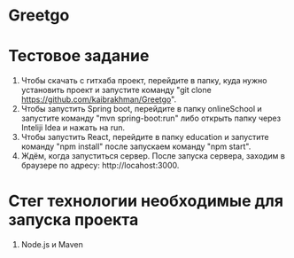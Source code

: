 # Greetgo
# Тестовое задание
1. Чтобы скачать с гитхаба проект, перейдите в папку, куда нужно установить проект и запуcтите команду  "git clone https://github.com/kaibrakhman/Greetgo".
2. Чтобы запустить Spring boot, перейдите в папку onlineSchool и запустите команду "mvn spring-boot:run" либо открыть папку через Inteliji Idea и нажать на run.
3. Чтобы запустить React, перейдите в папку education и запустите команду "npm install" после запускаем команду "npm start". 
4. Ждём, когда запуститься сервер. После запуска сервера, заходим в браузере по адресу: http://locahost:3000.
# Стег технологии необходимые для запуска проекта
1. Node.js и Maven

